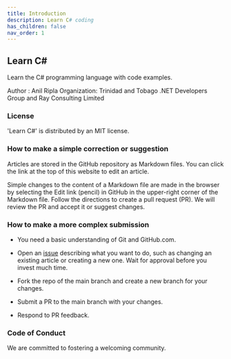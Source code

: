```yaml
---
title: Introduction
description: Learn C# coding
has_children: false
nav_order: 1
---
```


## Learn C#
Learn the C# programming language with code examples. 

Author : Anil Ripla
Organization: Trinidad and Tobago .NET Developers Group and Ray Consulting Limited

### License
'Learn C#' is distributed by an MIT license.

### How to make a simple correction or suggestion

Articles are stored in the GitHub repository as Markdown files. You can click the link at the top of this website to edit an article. 

Simple changes to the content of a Markdown file are made in the browser by selecting the Edit link (pencil) in GitHub in the upper-right corner of the Markdown file. Follow the directions to create a pull request (PR). We will review the PR and accept it or suggest changes.

### How to make a more complex submission

- You need a basic understanding of Git and GitHub.com.

- Open an [issue](https://github.com/rcl-coding/learn-csharp/issues) describing what you want to do, such as changing an existing article or creating a new one. Wait for approval before you invest much time.

- Fork the repo of the main branch and create a new branch for your changes.

- Submit a PR to the main branch with your changes.

- Respond to PR feedback.

### Code of Conduct
We are committed to fostering a welcoming community.
                            
